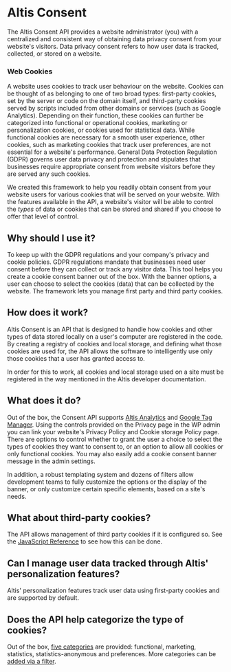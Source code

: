# Altis Consent

The Altis Consent API provides a website administrator (you) with a centralized and consistent way of obtaining data privacy consent from your website's visitors. Data privacy consent refers to how user data is tracked, collected, or stored on a website.

### Web Cookies
A website uses cookies to track user behaviour on the website. Cookies can be thought of as belonging to one of two broad types: first-party cookies, set by the server or code on the domain itself, and third-party cookies served by scripts included from other domains or services (such as Google Analytics). Depending on their function, these cookies can further be categorized into functional or operational cookies, marketing or personalization cookies, or cookies used for statistical data. While functional cookies are necessary for a smooth user experience, other cookies, such as marketing cookies that track user preferences, are not essential for a website's performance. General Data Protection Regulation (GDPR) governs user data privacy and protection and stipulates that businesses require appropriate consent from website visitors before they are served any such cookies.

We created this framework to help you readily obtain consent from your website users for various cookies that will be served on your website. With the features available in the API, a website's visitor will be able to control the _types_ of data or cookies that can be stored and shared if you choose to offer that level of control.

## Why should I use it?
To keep up with the GDPR regulations and your company's privacy and cookie policies. GDPR regulations mandate that businesses need user consent before they can collect or track any visitor data. This tool helps you create a cookie consent banner out of the box. With the banner options, a user can choose to select the cookies (data) that can be collected by the website. The framework lets you manage first party and third party cookies.

## How does it work?

Altis Consent is an API that is designed to handle how cookies and other types of data stored locally on a user's computer are registered in the code. By creating a registry of cookies and local storage, and defining what those cookies are used for, the API allows the software to intelligently use only those cookies that a user has granted access to.

In order for this to work, all cookies and local storage used on a site must be registered in the way mentioned in the Altis developer documentation.

## What does it do?

Out of the box, the Consent API supports [Altis Analytics](docs://analytics/native/README.md) and [Google Tag Manager](docs://analytics/google-tag-manager/README.md). Using the controls provided on the Privacy page in the WP admin you can link your website's Privacy Policy and Cookie storage Policy page. There are options to control whether to grant the user a choice to select the types of cookies they want to consent to, or an option to allow all cookies or only functional cookies. You may also easily add a cookie consent banner message in the admin settings.

In addition, a robust templating system and dozens of filters allow development teams to fully customize the options or the display of the banner, or only customize certain specific elements, based on a site's needs.

## What about third-party cookies?
The API allows management of third party cookies if it is configured so. See the [JavaScript Reference](./javascript-reference.md) to see how this can be done.

## Can I manage user data tracked through Altis' personalization features?
Altis' personalization features track user data using first-party cookies and are supported by default.

## Does the API help categorize the type of cookies?
Out of the box, [five categories](./Consent-API.md#consent-categories) are provided: functional, marketing, statistics, statistics-anonymous and preferences. More categories can be [added via a filter](./Filter-Reference.md#altisconsentcategories).
